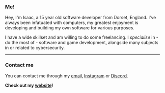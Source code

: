 ### Me!

Hey, I'm Isaac, a 15 year old software developer from Dorset, England.
I've always been infatuated with computers, my greatest enjoyment is developing and building my own software for various purposes.

I have a wide skillset and am willing to do some freelancing. I *specialise* in - do the most of - software and game development, alongside many subjects in or related to cybersecurity.

---

### Contact me

You can contact me through my [email](mailto:josephbedford@proton.me), [Instagram](https://instagram.com/isaacc1707) or [Discord](https://discordhub.com/profile/1066778132033573054).

**Check out my [website](https://jibstack64.github.io)!**

